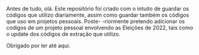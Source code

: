 Antes de tudo, olá.
  Este repositório foi criado com o intuito de guardar os códigos que utilizo diariamente, assim como guardar também os códigos que uso em projetos pessoais. Poste-
-riormente pretendo adicionar os códigos de um projeto pessoal envolvendo as Eleições de 2022, tais como o update dos códigos de extração que utilizo.

Obrigado por ler até aqui.
